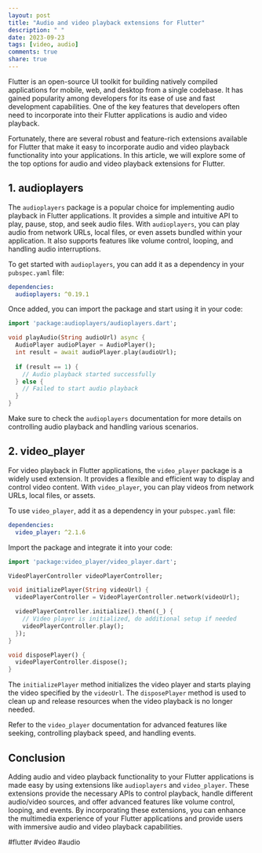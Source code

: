 ```yaml
---
layout: post
title: "Audio and video playback extensions for Flutter"
description: " "
date: 2023-09-23
tags: [video, audio]
comments: true
share: true
---
```


Flutter is an open-source UI toolkit for building natively compiled applications for mobile, web, and desktop from a single codebase. It has gained popularity among developers for its ease of use and fast development capabilities. One of the key features that developers often need to incorporate into their Flutter applications is audio and video playback.

Fortunately, there are several robust and feature-rich extensions available for Flutter that make it easy to incorporate audio and video playback functionality into your applications. In this article, we will explore some of the top options for audio and video playback extensions for Flutter.

## 1. audioplayers

The `audioplayers` package is a popular choice for implementing audio playback in Flutter applications. It provides a simple and intuitive API to play, pause, stop, and seek audio files. With `audioplayers`, you can play audio from network URLs, local files, or even assets bundled within your application. It also supports features like volume control, looping, and handling audio interruptions.

To get started with `audioplayers`, you can add it as a dependency in your `pubspec.yaml` file:

```yaml
dependencies:
  audioplayers: ^0.19.1
```

Once added, you can import the package and start using it in your code:

```dart
import 'package:audioplayers/audioplayers.dart';

void playAudio(String audioUrl) async {
  AudioPlayer audioPlayer = AudioPlayer();
  int result = await audioPlayer.play(audioUrl);
  
  if (result == 1) {
    // Audio playback started successfully
  } else {
    // Failed to start audio playback
  }
}
```

Make sure to check the `audioplayers` documentation for more details on controlling audio playback and handling various scenarios.

## 2. video_player

For video playback in Flutter applications, the `video_player` package is a widely used extension. It provides a flexible and efficient way to display and control video content. With `video_player`, you can play videos from network URLs, local files, or assets.

To use `video_player`, add it as a dependency in your `pubspec.yaml` file:

```yaml
dependencies:
  video_player: ^2.1.6
```

Import the package and integrate it into your code:

```dart
import 'package:video_player/video_player.dart';

VideoPlayerController videoPlayerController;

void initializePlayer(String videoUrl) {
  videoPlayerController = VideoPlayerController.network(videoUrl);

  videoPlayerController.initialize().then((_) {
    // Video player is initialized, do additional setup if needed
    videoPlayerController.play();
  });
}

void disposePlayer() {
  videoPlayerController.dispose();
}
```

The `initializePlayer` method initializes the video player and starts playing the video specified by the `videoUrl`. The `disposePlayer` method is used to clean up and release resources when the video playback is no longer needed.

Refer to the `video_player` documentation for advanced features like seeking, controlling playback speed, and handling events.

## Conclusion

Adding audio and video playback functionality to your Flutter applications is made easy by using extensions like `audioplayers` and `video_player`. These extensions provide the necessary APIs to control playback, handle different audio/video sources, and offer advanced features like volume control, looping, and events. By incorporating these extensions, you can enhance the multimedia experience of your Flutter applications and provide users with immersive audio and video playback capabilities.

#flutter #video #audio